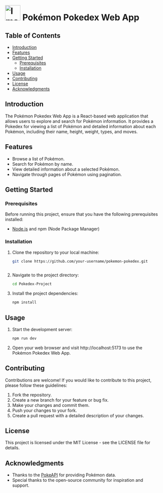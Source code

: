
# <img src="https://github.com/Hruthik-28/Pokedex-Project/assets/104006523/7a60b639-397d-454b-8f12-ee404706ffaf" width="50" alt="Image Description"> Pokémon Pokedex Web App 



## Table of Contents

- [Introduction](#introduction)
- [Features](#features)
- [Getting Started](#getting-started)
  - [Prerequisites](#prerequisites)
  - [Installation](#installation)
- [Usage](#usage)
- [Contributing](#contributing)
- [License](#license)
- [Acknowledgments](#acknowledgments)

## Introduction

The Pokémon Pokedex Web App is a React-based web application that allows users to explore and search for Pokémon information. It provides a Pokedex for viewing a list of Pokémon and detailed information about each Pokémon, including their name, height, weight, types, and moves.

## Features

- Browse a list of Pokémon.
- Search for Pokémon by name.
- View detailed information about a selected Pokémon.
- Navigate through pages of Pokémon using pagination.

## Getting Started

### Prerequisites

Before running this project, ensure that you have the following prerequisites installed:

- [Node.js](https://nodejs.org/) and npm (Node Package Manager)

### Installation

1. Clone the repository to your local machine:
   ```bash
   git clone https://github.com/your-username/pokemon-pokedex.git
  
2. Navigate to the project directory:
   ```bash
   cd Pokedex-Project
3. Install the project dependencies:
   ```bash
   npm install

## Usage

1. Start the development server:

   ```bash
   npm run dev
2. Open your web browser and visit http://localhost:5173 to use the Pokémon Pokedex Web App.

## Contributing

Contributions are welcome! If you would like to contribute to this project, please follow these guidelines:

1. Fork the repository.
2. Create a new branch for your feature or bug fix.
3. Make your changes and commit them.
4. Push your changes to your fork.
5. Create a pull request with a detailed description of your changes.

## License

This project is licensed under the MIT License - see the LICENSE file for details.

## Acknowledgments
- Thanks to the [PokeAPI](https://pokeapi.co/) for providing Pokémon data.
- Special thanks to the open-source community for inspiration and support.

